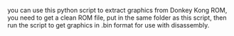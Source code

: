 you can use this python script to extract graphics from Donkey Kong ROM, you need to get a clean ROM file, put in the same folder as this script, then run the script to get graphics in .bin format for use with disassembly.